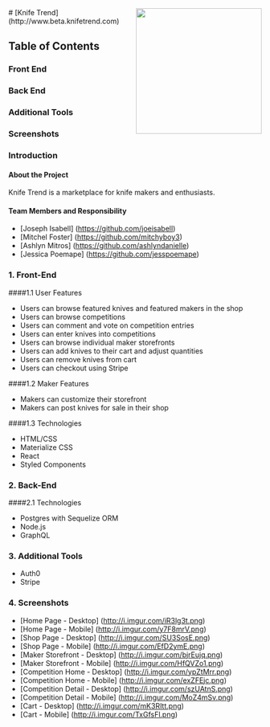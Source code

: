 <img src="http://www.knifetrend.com/wp-content/uploads/2016/12/KTLOGO.png" width="250" align="right">
# [Knife Trend] (http://www.beta.knifetrend.com)

## Table of Contents
### Front End
### Back End
### Additional Tools
### Screenshots

### Introduction

#### About the Project

Knife Trend is a marketplace for knife makers and enthusiasts. 

#### Team Members and Responsibility
* [Joseph Isabell] (https://github.com/joeisabell)
* [Mitchel Foster] (https://github.com/mitchyboy3) 
* [Ashlyn Mitros] (https://github.com/ashlyndanielle) 
* [Jessica Poemape] (https://github.com/jesspoemape)

### 1. Front-End
####1.1 User Features
  * Users can browse featured knives and featured makers in the shop
  * Users can browse competitions 
  * Users can comment and vote on competition entries
  * Users can enter knives into competitions
  * Users can browse individual maker storefronts
  * Users can add knives to their cart and adjust quantities
  * Users can remove knives from cart
  * Users can checkout using Stripe

####1.2 Maker Features
  * Makers can customize their storefront
  * Makers can post knives for sale in their shop

####1.3 Technologies
  * HTML/CSS
  * Materialize CSS
  * React
  * Styled Components

### 2. Back-End

####2.1 Technologies
  * Postgres with Sequelize ORM
  * Node.js
  * GraphQL

### 3. Additional Tools
  * Auth0
  * Stripe

### 4. Screenshots
  * [Home Page - Desktop] (http://i.imgur.com/iR3lg3t.png)
  * [Home Page - Mobile] (http://i.imgur.com/y7F8mrV.png)
  * [Shop Page - Desktop] (http://i.imgur.com/SU3SosE.png)
  * [Shop Page - Mobile]  (http://i.imgur.com/EfD2ymE.png)
  * [Maker Storefront - Desktop] (http://i.imgur.com/bjrEujq.png)
  * [Maker Storefront  - Mobile]  (http://i.imgur.com/HfQVZo1.png)
  * [Competition Home - Desktop] (http://i.imgur.com/ypZtMrr.png)
  * [Competition Home  - Mobile] (http://i.imgur.com/exZFEjc.png)
  * [Competition Detail - Desktop] (http://i.imgur.com/szUAtnS.png)
  * [Competition Detail  - Mobile]  (http://i.imgur.com/MoZ4mSv.png)
  * [Cart - Desktop] (http://i.imgur.com/mK3RItt.png)
  * [Cart  - Mobile]  (http://i.imgur.com/TxGfsFl.png)

